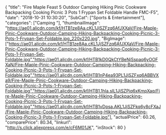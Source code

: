 {
	"title": "Fire Maple Feast 5 Outdoor Camping Hiking Pinic Cookware Backpacking Cooking Picnic 3 Pots 1 Frypan Set Foldable Handle FMC-F5",
	"date": "2018-10-31 10:30:20",
	"SubCat": ["Sports & Entertainment"],
	"categories": ["Camping "],
	"thumbnailImage": "https://ae01.alicdn.com/kf/HTB1ze8Aa.cKL1JjSZFzq6AfJXXaV/Fire-Maple-Pinic-Cookware-Outdoor-Camping-Hiking-Backpacking-Cooking-Picnic-3-Pots-1-Frypan-Set-Foldable.jpg_220x220.jpg",
	"BigImage": ["https://ae01.alicdn.com/kf/HTB1ze8Aa.cKL1JjSZFzq6AfJXXaV/Fire-Maple-Pinic-Cookware-Outdoor-Camping-Hiking-Backpacking-Cooking-Picnic-3-Pots-1-Frypan-Set-Foldable.jpg","https://ae01.alicdn.com/kf/HTB1kD0QkCtYBeNjSspaq6yOOFXaN/Fire-Maple-Pinic-Cookware-Outdoor-Camping-Hiking-Backpacking-Cooking-Picnic-3-Pots-1-Frypan-Set-Foldable.jpg","https://ae01.alicdn.com/kf/HTB1nP4ea93PL1JjSZFxq6ABBVXa9/Fire-Maple-Pinic-Cookware-Outdoor-Camping-Hiking-Backpacking-Cooking-Picnic-3-Pots-1-Frypan-Set-Foldable.jpg","https://ae01.alicdn.com/kf/HTB1.1hla.sIL1JjSZPiq6xKmpXaq/Fire-Maple-Pinic-Cookware-Outdoor-Camping-Hiking-Backpacking-Cooking-Picnic-3-Pots-1-Frypan-Set-Foldable.jpg","https://ae01.alicdn.com/kf/HTB1vDpsa.AKL1JjSZFkq6y8cFXaJ/Fire-Maple-Pinic-Cookware-Outdoor-Camping-Hiking-Backpacking-Cooking-Picnic-3-Pots-1-Frypan-Set-Foldable.jpg"],
	"actualPrice": 60.26,
	"comparePrice": 80.34,
	"linkurl": "http://s.click.aliexpress.com/e/cF6M01JK",
	"inStock": 80
}
